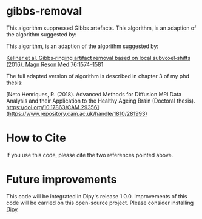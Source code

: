 # gibbs-removal

This algorithm suppressed Gibbs artefacts. This algorithm, is an adaption of the algorithm suggested by:

This algorithm, is an adaption of the algorithm suggested by: 

[Kellner et al. Gibbs‐ringing artifact removal based on local subvoxel‐shifts (2016). Magn Reson Med 76:1574–1581](https://doi.org/10.1002/mrm.26054)

The full adapted version of algorithm is described in chapter 3 of my phd thesis:

[Neto Henriques, R. (2018). Advanced Methods for Diffusion MRI Data Analysis and their Application to the Healthy Ageing Brain (Doctoral thesis). https://doi.org/10.17863/CAM.29356](https://www.repository.cam.ac.uk/handle/1810/281993)

# How to Cite

If you use this code, please cite the two references pointed above.

# Future improvements

This code will be integrated in Dipy's release 1.0.0. Improvements of this code will be carried on this open-source project.
Please consider installing [Dipy](dipy.org)
